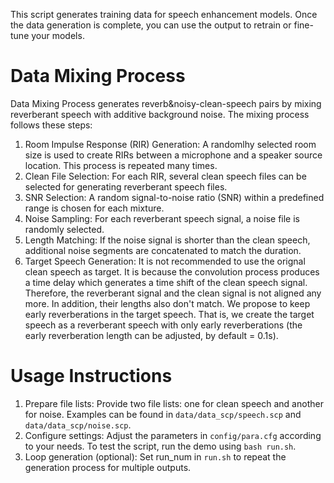 This script generates training data for speech enhancement models. Once the data generation is complete, you can use the output to retrain or fine-tune your models.

# Data Mixing Process
Data Mixing Process generates reverb&noisy-clean-speech pairs by mixing reverberant speech with additive background noise. The mixing process follows these steps:
1. Room Impulse Response (RIR) Generation: A randomlhy selected room size is used to create RIRs between a microphone and a speaker source location. This process is repeated many times.
2. Clean File Selection: For each RIR, several clean speech files can be selected for generating reverberant speech files.
3. SNR Selection: A random signal-to-noise ratio (SNR) within a predefined range is chosen for each mixture.
4. Noise Sampling: For each reverberant speech signal, a noise file is randomly selected.
5. Length Matching: If the noise signal is shorter than the clean speech, additional noise segments are concatenated to match the duration.
6. Target Speech Generation: It is not recommended to use the orignal clean speech as target. It is because the convolution process produces a time delay which generates a time shift of the clean speech signal. Therefore, the reverberant signal and the clean signal is not aligned any more. In addition, their lengths also don't match. We propose to keep early reverberations in the target speech. That is, we create the target speech as a reverberant speech with only early reverberations (the early reverberation length can be adjusted, by default = 0.1s). 

# Usage Instructions
1. Prepare file lists: Provide two file lists: one for clean speech and another for noise. Examples can be found in `data/data_scp/speech.scp` and `data/data_scp/noise.scp`.
2. Configure settings: Adjust the parameters in `config/para.cfg` according to your needs. To test the script, run the demo using `bash run.sh`.
3. Loop generation (optional): Set run_num in `run.sh` to repeat the generation process for multiple outputs.
